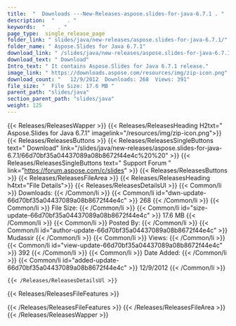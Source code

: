 ```yaml
---
title:  "  Downloads ---New-Releases-aspose.slides-for-java-6.7.1 . " 
description:  "    . " 
keywords:  "    . " 
page_type:  single_release_page
folder_link: " slides/java/new-releases/aspose.slides-for-java-6.7.1/"
folder_name: " Aspose.Slides for Java 6.7.1"
download_link: " /slides/java/new-releases/aspose.slides-for-java-6.7.1/66d70bf35a04437089a08b8672f44e4c"
download_text: " Download"
Intro_text: " It contains Aspose.Slides for Java 6.7.1 release."
image_link: " https://downloads.aspose.com/resources/img/zip-icon.png"
download_count: "   12/9/2012  Downloads: 268  Views: 391"
file_size: "  File Size: 17.6 MB "
parent_path: "slides/java"
section_parent_path: "slides/java"
weight: 125 
---
```


{{< Releases/ReleasesWapper >}}
  {{< Releases/ReleasesHeading H2txt=" Aspose.Slides for Java 6.7.1" imagelink="/resources/img/zip-icon.png">}}
  {{< Releases/ReleasesButtons >}}
    {{< Releases/ReleasesSingleButtons text=" Download" link="/slides/java/new-releases/aspose.slides-for-java-6.7.1/66d70bf35a04437089a08b8672f44e4c%20%20" >}}
    {{< Releases/ReleasesSingleButtons text=" Support Forum " link="https://forum.aspose.com/c/slides" >}}
  {{< Releases/ReleasesButtons >}}
  {{< Releases/ReleasesFileArea >}}
    {{< Releases/ReleasesHeading h4txt="File Details">}}
    {{< Releases/ReleasesDetailsUl >}}
            {{< Common/li  >}} Downloads: {{< /Common/li >}} 
      {{< Common/li id="dwn-update-66d70bf35a04437089a08b8672f44e4c" >}} 268 {{< /Common/li >}} 
      {{< Common/li  >}} File Size: {{< /Common/li >}} 
      {{< Common/li id="size-update-66d70bf35a04437089a08b8672f44e4c" >}} 17.6 MB {{< /Common/li >}} 
      {{< Common/li  >}} Posted By: {{< /Common/li >}} 
      {{< Common/li id="author-update-66d70bf35a04437089a08b8672f44e4c" >}} Mudassir {{< /Common/li >}} 
      {{< Common/li  >}} Views: {{< /Common/li >}} 
      {{< Common/li id="view-update-66d70bf35a04437089a08b8672f44e4c" >}} 392 {{< /Common/li >}} 
      {{< Common/li  >}} Date Added: {{< /Common/li >}} 
      {{< Common/li id="added-update-66d70bf35a04437089a08b8672f44e4c" >}} 12/9/2012 {{< /Common/li >}} 

    {{< /Releases/ReleasesDetailsUl >}}

  {{< Releases/ReleasesFileFeatures >}}
      
  {{< /Releases/ReleasesFileFeatures >}}
 {{< /Releases/ReleasesFileArea >}}
{{< /Releases/ReleasesWapper >}}


